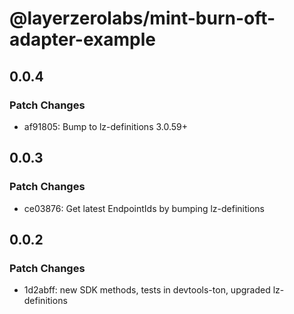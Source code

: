 # @layerzerolabs/mint-burn-oft-adapter-example

## 0.0.4

### Patch Changes

- af91805: Bump to lz-definitions 3.0.59+

## 0.0.3

### Patch Changes

- ce03876: Get latest EndpointIds by bumping lz-definitions

## 0.0.2

### Patch Changes

- 1d2abff: new SDK methods, tests in devtools-ton, upgraded lz-definitions
